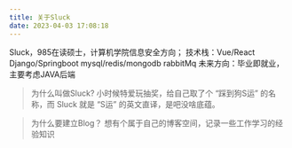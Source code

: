 ```yaml
---
title: 关于Sluck
date: 2023-04-03 17:08:18
---
```


Sluck，985在读硕士，计算机学院信息安全方向；
技术栈：Vue/React  Django/Springboot  mysql/redis/mongodb  rabbitMq
未来方向：毕业即就业，主要考虑JAVA后端

> 为什么叫做Sluck?
小时候特爱玩抽奖，给自己取了个 “踩到狗S运” 的名称，而 Sluck 就是 “S运” 的英文直译，是吧没啥底蕴。

> 为什么要建立Blog？
想有个属于自己的博客空间，记录一些工作学习的经验知识
